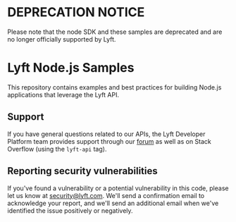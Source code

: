 # DEPRECATION NOTICE

Please note that the node SDK and these samples are deprecated and are no longer officially supported by Lyft.

# Lyft Node.js Samples

This repository contains examples and best practices for building Node.js applications that leverage the Lyft API.

## Support

If you have general questions related to our APIs, the Lyft Developer Platform team provides support through our [forum](https://devcommunity.lyft.co/) as well as on Stack Overflow (using the `lyft-api` tag).

## Reporting security vulnerabilities

If you've found a vulnerability or a potential vulnerability in this code,
please let us know at security@lyft.com. We'll send a confirmation email to
acknowledge your report, and we'll send an additional email when we've
identified the issue positively or negatively.
